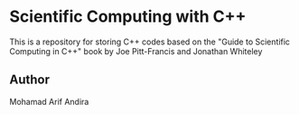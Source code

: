 # Scientific Computing with C++

This is a repository for storing C++ codes based on the "Guide to Scientific Computing in C++" book by Joe Pitt-Francis and Jonathan Whiteley

## Author
Mohamad Arif Andira
